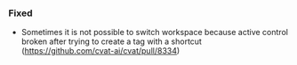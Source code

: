 ### Fixed

- Sometimes it is not possible to switch workspace because active control broken after 
trying to create a tag with a shortcut (<https://github.com/cvat-ai/cvat/pull/8334>)
